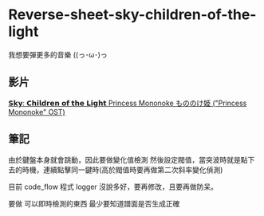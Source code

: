 # Reverse-sheet-sky-children-of-the-light
我想要彈更多的音樂 ((っ･ω･)っ

## 影片
[𝗦𝗸𝘆: 𝗖𝗵𝗶𝗹𝗱𝗿𝗲𝗻 𝗼𝗳 𝘁𝗵𝗲 𝗟𝗶𝗴𝗵𝘁 Princess Mononoke もののけ姫 ("Princess Mononoke" OST)](https://www.youtube.com/watch?v=50pJv09yb90)

## 筆記
由於鍵盤本身就會跳動，因此要做變化值檢測
然後設定閥值，當突波時就是點下去的時機，連續點擊同一鍵時(高於閥值時要再做第二次斜率變化偵測)

目前 code_flow 程式 logger 沒說多好，要再修改，且要再做防呆。

要做 可以即時檢測的東西 最少要知道譜面是否生成正確
